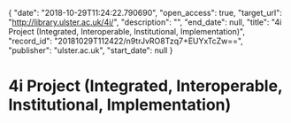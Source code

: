 {
  "date": "2018-10-29T11:24:22.790690", 
  "open_access": true, 
  "target_url": "http://library.ulster.ac.uk/4i/", 
  "description": "", 
  "end_date": null, 
  "title": "4i Project (Integrated, Interoperable, Institutional, Implementation)", 
  "record_id": "20181029T112422/n9trJvRO8Tzq7+EUYxTcZw==", 
  "publisher": "ulster.ac.uk", 
  "start_date": null
}

# 4i Project (Integrated, Interoperable, Institutional, Implementation)


